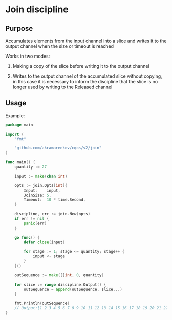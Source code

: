 # Join discipline

## Purpose

Accumulates elements from the input channel into a slice and writes it to the output channel when the size or timeout is reached

Works in two modes:

1. Making a copy of the slice before writing it to the output channel

2. Writes to the output channel of the accumulated slice without copying, in this case it is necessary to inform the discipline that the slice is no longer used by writing to the Released channel

## Usage

Example:

```go
package main

import (
    "fmt"

    "github.com/akramarenkov/cqos/v2/join"
)

func main() {
    quantity := 27

    input := make(chan int)

    opts := join.Opts[int]{
        Input:    input,
        JoinSize: 5,
        Timeout:  10 * time.Second,
    }

    discipline, err := join.New(opts)
    if err != nil {
        panic(err)
    }

    go func() {
        defer close(input)

        for stage := 1; stage <= quantity; stage++ {
            input <- stage
        }
    }()

    outSequence := make([]int, 0, quantity)

    for slice := range discipline.Output() {
        outSequence = append(outSequence, slice...)
    }

    fmt.Println(outSequence)
    // Output:[1 2 3 4 5 6 7 8 9 10 11 12 13 14 15 16 17 18 19 20 21 22 23 24 25 26 27]
}
```
